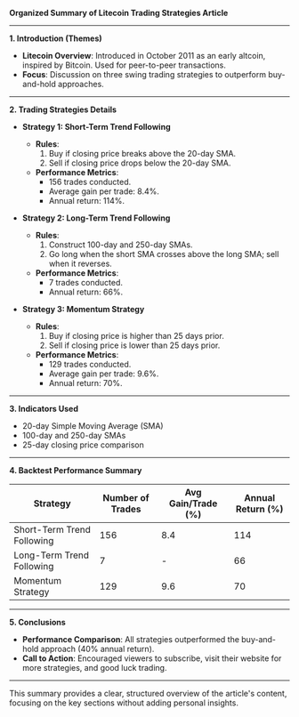 **Organized Summary of Litecoin Trading Strategies Article**

---

**1. Introduction (Themes)**  
- **Litecoin Overview**: Introduced in October 2011 as an early altcoin, inspired by Bitcoin. Used for peer-to-peer transactions.  
- **Focus**: Discussion on three swing trading strategies to outperform buy-and-hold approaches.

---

**2. Trading Strategies Details**

   - **Strategy 1: Short-Term Trend Following**
     - **Rules**: 
       1. Buy if closing price breaks above the 20-day SMA.
       2. Sell if closing price drops below the 20-day SMA.
     - **Performance Metrics**:
       - 156 trades conducted.
       - Average gain per trade: 8.4%.
       - Annual return: 114%.

   - **Strategy 2: Long-Term Trend Following**
     - **Rules**:
       1. Construct 100-day and 250-day SMAs.
       2. Go long when the short SMA crosses above the long SMA; sell when it reverses.
     - **Performance Metrics**:
       - 7 trades conducted.
       - Annual return: 66%.

   - **Strategy 3: Momentum Strategy**
     - **Rules**:
       1. Buy if closing price is higher than 25 days prior.
       2. Sell if closing price is lower than 25 days prior.
     - **Performance Metrics**:
       - 129 trades conducted.
       - Average gain per trade: 9.6%.
       - Annual return: 70%.

---

**3. Indicators Used**
- 20-day Simple Moving Average (SMA)
- 100-day and 250-day SMAs
- 25-day closing price comparison

---

**4. Backtest Performance Summary**

| Strategy                | Number of Trades | Avg Gain/Trade (%) | Annual Return (%) |
|-------------------------|------------------|--------------------|-------------------|
| Short-Term Trend Following | 156              | 8.4                | 114               |
| Long-Term Trend Following  | 7                | -                  | 66                |
| Momentum Strategy        | 129              | 9.6                | 70                |

---

**5. Conclusions**

- **Performance Comparison**: All strategies outperformed the buy-and-hold approach (40% annual return).
- **Call to Action**: Encouraged viewers to subscribe, visit their website for more strategies, and good luck trading.

--- 

This summary provides a clear, structured overview of the article's content, focusing on the key sections without adding personal insights.
